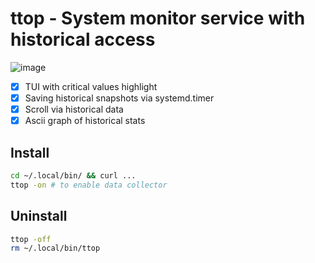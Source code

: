 # ttop - System monitor service with historical access

![image](https://user-images.githubusercontent.com/4949069/208906443-0c92eed7-a56c-4e1e-bc01-ec5be911eae9.png)

- [x] TUI with critical values highlight
- [x] Saving historical snapshots via systemd.timer
- [x] Scroll via historical data
- [x] Ascii graph of historical stats

## Install
```bash
cd ~/.local/bin/ && curl ...
ttop -on # to enable data collector
```

## Uninstall
```bash
ttop -off
rm ~/.local/bin/ttop
```
